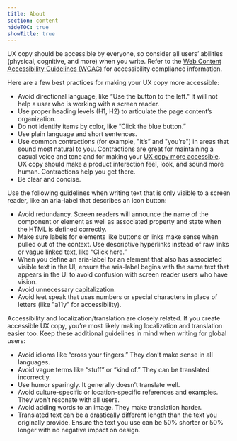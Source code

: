 ```yaml
---
title: About
section: content
hideTOC: true
showTitle: true
---
```


UX copy should be accessible by everyone, so consider all users’ abilities (physical, cognitive, and more) when you write. Refer to the [Web Content Accessibility Guidelines (WCAG)](https://www.w3.org/TR/WCAG21/) for accessibility compliance information.

Here are a few best practices for making your UX copy more accessible:

- Avoid directional language, like “Use the button to the left." It will not help a user who is working with a screen reader.
- Use proper heading levels (H1, H2) to articulate the page content’s organization.
- Do not identify items by color, like “Click the blue button.”
- Use plain language and short sentences.
- Use common contractions (for example, "it’s” and "you’re") in areas that sound most natural to you. Contractions are great for maintaining a casual voice and tone and for making your [UX copy more accessible](https://help.blackboard.com/Accessibility/Write_Accessible_Content). UX copy should make a product interaction feel, look, and sound more human. Contractions help you get there.
- Be clear and concise.

Use the following guidelines when writing text that is only visible to a screen reader, like an aria-label that describes an icon button:

- Avoid redundancy. Screen readers will announce the name of the component or element as well as associated property and state when the HTML is defined correctly.
- Make sure labels for elements like buttons or links make sense when pulled out of the context. Use descriptive hyperlinks instead of raw links or vague linked text, like “Click here.”
- When you define an aria-label for an element that also has associated visible text in the UI, ensure the aria-label begins with the same text that appears in the UI to avoid confusion with screen reader users who have vision.
- Avoid unnecessary capitalization.
- Avoid leet speak that uses numbers or special characters in place of letters (like "a11y" for accessibility).

Accessibility and localization/translation are closely related. If you create accessible UX copy, you’re most likely making localization and translation easier too.  Keep these additional guidelines in mind when writing for global users:

- Avoid idioms like “cross your fingers.” They don’t make sense in all languages.
- Avoid vague terms like “stuff” or “kind of.” They can be translated incorrectly.
- Use humor sparingly. It generally doesn’t translate well.
- Avoid culture-specific or location-specific references and examples. They won’t resonate with all users.
- Avoid adding words to an image. They make translation harder.
- Translated text can be a drastically different length than the text you originally provide. Ensure the text you use can be 50% shorter or 50% longer with no negative impact on design.